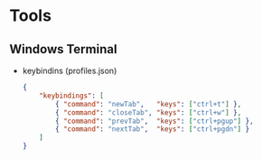 # Tools

## Windows Terminal

* keybindins (profiles.json)

    ```json
    {
        "keybindings": [
            { "command": "newTab",   "keys": ["ctrl+t"] },
            { "command": "closeTab", "keys": ["ctrl+w"] },
            { "command": "prevTab",  "keys": ["ctrl+pgup"] },
            { "command": "nextTab",  "keys": ["ctrl+pgdn"] }
        ]
    }
    ```
